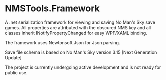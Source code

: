 # NMSTools.Framework

A .net serialization framework for viewing and saving No Man's Sky save games.  All properties are attributed with the obscured NMS key and all classes inherit INotifyPropertyChanged for easy WPF/XAML binding.

The framework uses Newtonsoft.Json for Json parsing.

Save file schema is based on No Man's Sky version 3.15 [Next Generation Update]

The project is currently undergoing active development and is not ready for public use.
